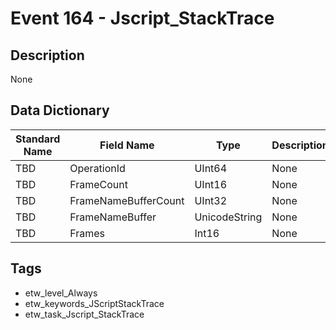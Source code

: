 # Event 164 - Jscript_StackTrace

## Description
None

## Data Dictionary
|Standard Name|Field Name|Type|Description|Sample Value|
|---|---|---|---|---|
|TBD|OperationId|UInt64|None|`None`|
|TBD|FrameCount|UInt16|None|`None`|
|TBD|FrameNameBufferCount|UInt32|None|`None`|
|TBD|FrameNameBuffer|UnicodeString|None|`None`|
|TBD|Frames|Int16|None|`None`|

## Tags
* etw_level_Always
* etw_keywords_JScriptStackTrace
* etw_task_Jscript_StackTrace